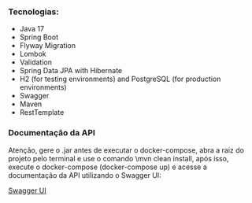 ### Tecnologias:
- Java 17
- Spring Boot
- Flyway Migration
- Lombok
- Validation
- Spring Data JPA with Hibernate
- H2 (for testing environments) and PostgreSQL (for production environments)
- Swagger
- Maven
- RestTemplate

### Documentação da API
Atenção, gere o .jar antes de executar o docker-compose, abra a raiz do projeto pelo terminal e use o comando \mvn clean install, após isso, execute o docker-compose (docker-compose up) e acesse a documentação da API utilizando o Swagger UI:

[Swagger UI](http://localhost:8080/swagger-ui/index.html)
